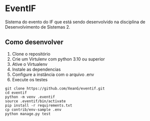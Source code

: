 # EventIF   
Sistema do evento do IF que está sendo desenvolvido na disciplina de Desenvolvimento de Sistemas 2.

## Como desenvolver 

1. Clone o repositório 
2. Crie um Virtulenv com python 3.10 ou superior
3. Ative o Virtualenv
4. Instale as dependencias
5. Configure a instância com o arquivo .env
6. Execute os testes 

``` console
git clone https://github.com/XeanG/eventif.git
cd eventif
python -m venv .eventif
source .eventif/bin/activate 
pip install -r requirements.txt
cp contrib/env-sample .env
python manage.py test
```